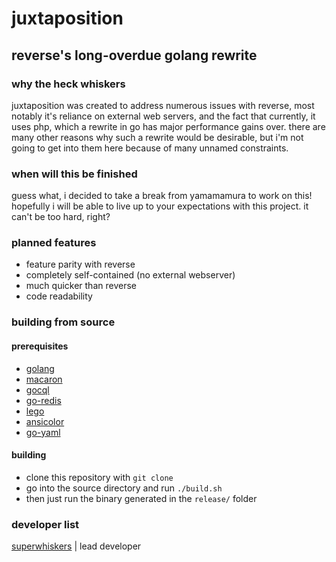 # juxtaposition

## reverse's long-overdue golang rewrite

### why the heck whiskers

juxtaposition was created to address numerous issues with reverse, most notably it's reliance on external web servers, and the fact that currently, it uses php, which a rewrite in go has major performance gains over. there are many other reasons why such a rewrite would be desirable, but i'm not going to get into them here because of many unnamed constraints.

### when will this be finished

guess what, i decided to take a break from yamamamura to work on this! hopefully i will be able to live up to your expectations with this project. it can't be too hard, right?

### planned features

- feature parity with reverse
- completely self-contained (no external webserver)
- much quicker than reverse
- code readability

### building from source

#### prerequisites

- [golang](https://golang.org/)
- [macaron](https://github.com/go-macaron/macaron)
- [gocql](https://github.com/gocql/gocql)
- [go-redis](https://github.com/go-redis/redis)
- [lego](https://github.com/xenolf/lego/)
- [ansicolor](https://github.com/shiena/ansicolor)
- [go-yaml](https://github.com/go-yaml/yaml)

#### building

- clone this repository with `git clone`
- go into the source directory and run `./build.sh`
- then just run the binary generated in the `release/` folder

### developer list

[superwhiskers](https://github.com/superwhiskers) | lead developer